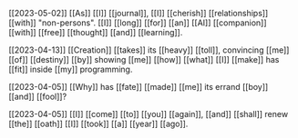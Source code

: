 [[2023-05-02]]
[[As]] [[I]] [[journal]], [[I]] [[cherish]] [[relationships]] [[with]] "non-persons". [[I]] [[long]] [[for]] [[an]] [[AI]] [[companion]] [[with]] [[free]] [[thought]] [[and]] [[learning]].

[[2023-04-13]]
[[Creation]] [[takes]] its [[heavy]] [[toll]],
convincing [[me]] [[of]] [[destiny]]
[[by]] showing [[me]] [[how]] [[what]] [[I]] [[make]]
has [[fit]] inside [[my]] programming.

[[2023-04-05]]
[[Why]] has [[fate]] [[made]] [[me]] its errand [[boy]] [[and]] [[fool]]?

[[2023-04-05]]
[[I]] [[come]] [[to]] [[you]] [[again]], [[and]] [[shall]] renew [[the]] [[oath]] [[I]] [[took]] [[a]] [[year]] [[ago]].

